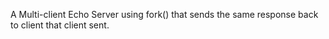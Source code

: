 A Multi-client Echo Server using fork() that sends the same response back to client that client sent.
